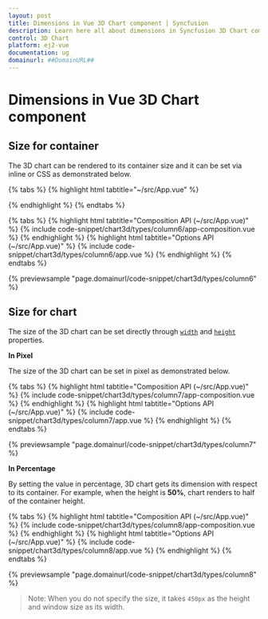 ```yaml
---
layout: post
title: Dimensions in Vue 3D Chart component | Syncfusion
description: Learn here all about dimensions in Syncfusion 3D Chart component of Syncfusion Essential JS 2 and more.
control: 3D Chart
platform: ej2-vue
documentation: ug
domainurl: ##DomainURL##
---
```


# Dimensions in Vue 3D Chart component

## Size for container

The 3D chart can be rendered to its container size and it can be set via inline or CSS as demonstrated below.

{% tabs %}
{% highlight html tabtitle="~/src/App.vue" %}

<template>
  <div id="app">
      <ejs-chart3d id="container" style="width:650px; height:350px;"> </ejs-chart3d>
  </div>
</template>

{% endhighlight %}
{% endtabs %}

{% tabs %}
{% highlight html tabtitle="Composition API (~/src/App.vue)" %}
{% include code-snippet/chart3d/types/column6/app-composition.vue %}
{% endhighlight %}
{% highlight html tabtitle="Options API (~/src/App.vue)" %}
{% include code-snippet/chart3d/types/column6/app.vue %}
{% endhighlight %}
{% endtabs %}
        
{% previewsample "page.domainurl/code-snippet/chart3d/types/column6" %}

<!-- markdownlint-disable MD036 -->

## Size for chart

<!-- markdownlint-disable MD036 -->

The size of the 3D chart can be set directly through [`width`](https://ej2.syncfusion.com/vue/documentation/api/chart3d/chart3DModel/#width) and [`height`](https://ej2.syncfusion.com/vue/documentation/api/chart3d/chart3DModel/#height) properties.

**In Pixel**

The size of the 3D chart can be set in pixel as demonstrated below.

{% tabs %}
{% highlight html tabtitle="Composition API (~/src/App.vue)" %}
{% include code-snippet/chart3d/types/column7/app-composition.vue %}
{% endhighlight %}
{% highlight html tabtitle="Options API (~/src/App.vue)" %}
{% include code-snippet/chart3d/types/column7/app.vue %}
{% endhighlight %}
{% endtabs %}
        
{% previewsample "page.domainurl/code-snippet/chart3d/types/column7" %}

**In Percentage**

By setting the value in percentage, 3D chart gets its dimension with respect to its container. For example, when the height is **50%**, chart renders to half of the container height.

{% tabs %}
{% highlight html tabtitle="Composition API (~/src/App.vue)" %}
{% include code-snippet/chart3d/types/column8/app-composition.vue %}
{% endhighlight %}
{% highlight html tabtitle="Options API (~/src/App.vue)" %}
{% include code-snippet/chart3d/types/column8/app.vue %}
{% endhighlight %}
{% endtabs %}
        
{% previewsample "page.domainurl/code-snippet/chart3d/types/column8" %}

>Note: When you do not specify the size, it takes `450px` as the height and window size as its width.